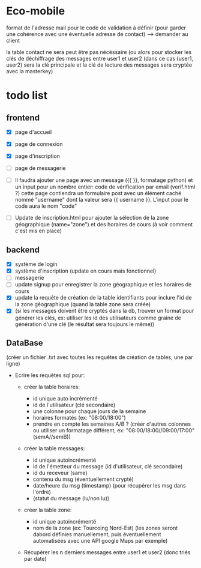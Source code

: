 # Eco-mobile


format de l'adresse mail pour le code de validation à définir (pour garder une cohérence avec une éventuelle adresse de contact) --> demander au client 

la table contact ne sera peut être pas nécéssaire (ou alors pour stocker les clés de déchiffrage des messages entre user1 et user2 (dans ce cas (user1, user2) sera la clé principale et la clé de lecture des messages sera cryptée avec la masterkey)

# todo list
## frontend
- [x] page d'accueil  
- [x] page de connexion  
- [x] page d'inscription  
- [ ] page de messagerie
- [ ] Il faudra ajouter une page avec un message ({{ }}, formatage python) et un input pour un nombre entier: code de vérification par email (verif.html ?)
cette page contiendra un formulaire post avec un élément caché nommé "username" dont la valeur sera {{ username }}. L'input pour le code aura le nom "code"
- [ ] Update de inscription.html pour ajouter la sélection de la zone géographique (name="zone") et des horaires de cours (à voir comment c'est mis en place)


## backend
- [x] système de login
- [x] système d'inscription (update en cours mais fonctionnel)
- [ ] messagerie
- [ ] update signup pour enregistrer la zone géographique et les horaires de cours
- [x] update la requête de création de la table identifiants pour inclure l'id de la zone géographique (quand la table zone sera créée)
- [x] (si les messages doivent être cryptés dans la db, trouver un format pour générer les clés, ex: utiliser les id des utilisateurs comme graine de génération d'une clé (le résultat sera toujours le même))

## DataBase
(créer un fichier .txt avec toutes les requêtes de création de tables, une par ligne)  
- Ecrire les requêtes sql pour:
  - créer la table horaires:
    - id unique auto incrémenté
    - id de l'utilisateur (clé secondaire)
    - une colonne pour chaque jours de la semaine
    - horaires formatés (ex: "08:00/18:00")
    - prendre en compte les semaines A/B ? (créer d'autres colonnes ou utiliser un formatage différent, ex: "08:00/18:00//09:00/17:00" (semA//semB))
  - créer la table messages:
    - id unique autoincrémenté
    - id de l'émetteur du message (id d'utilisateur, clé secondaire)
    - id du receveur (same)
    - contenu du msg (éventuellement crypté)
    - date/heure du msg (timestamp) (pour récupérer les msg dans l'ordre)
    - (statut du message (lu/non lu))
  - créer la table zone:
    - id unique autoincrémenté
    - nom de la zone (ex: Tourcoing Nord-Est) (les zones seront dabord définies manuellement, puis éventuellement automatisées avec une API google Maps par exemple)

  - Récupérer les n derniers messages entre user1 et user2 (donc triés par date)


